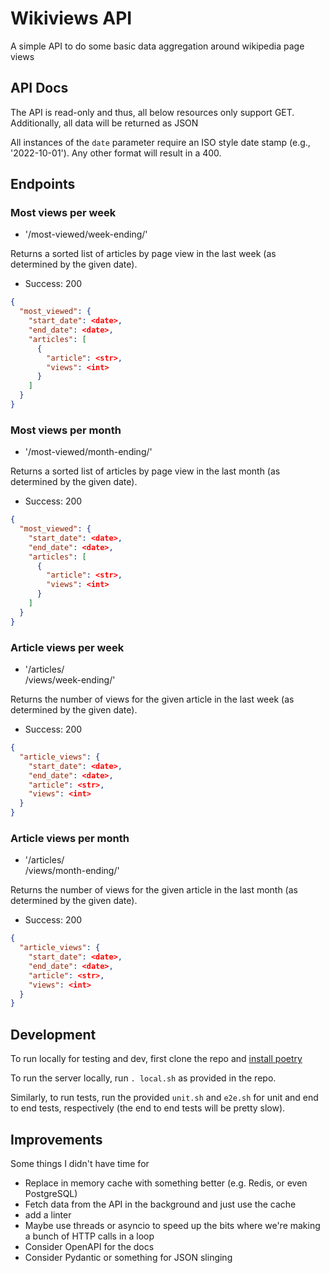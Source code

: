 # Wikiviews API

A simple API to do some basic data aggregation around wikipedia page views

## API Docs

The API is read-only and thus, all below resources only support GET. Additionally, all data will be returned as JSON

All instances of the `date` parameter require an ISO style date stamp (e.g., '2022-10-01'). Any other format will result in a
400.

## Endpoints

### Most views per week

  - '/most-viewed/week-ending/<date>'

Returns a sorted list of articles by page view in the last week (as determined by the given date).

  - Success: 200
  ```json
  {
    "most_viewed": {
      "start_date": <date>,
      "end_date": <date>,
      "articles": [
        {
          "article": <str>,
          "views": <int>
        }
      ]
    }
  }

  ```

### Most views per month

  - '/most-viewed/month-ending/<date>'

Returns a sorted list of articles by page view in the last month (as determined by the given date).

  - Success: 200
  ```json
  {
    "most_viewed": {
      "start_date": <date>,
      "end_date": <date>,
      "articles": [
        {
          "article": <str>,
          "views": <int>
        }
      ]
    }
  }

  ```

### Article views per week

  - '/articles/<article>/views/week-ending/<date>'

Returns the number of views for the given article in the last week (as determined by the given date).

  - Success: 200
  ```json
  {
    "article_views": {
      "start_date": <date>,
      "end_date": <date>,
      "article": <str>,
      "views": <int>
    }
  }

  ```

### Article views per month

  - '/articles/<article>/views/month-ending/<date>'

Returns the number of views for the given article in the last month (as determined by the given date).

  - Success: 200
  ```json
  {
    "article_views": {
      "start_date": <date>,
      "end_date": <date>,
      "article": <str>,
      "views": <int>
    }
  }

  ```

## Development

To run locally for testing and dev, first clone the repo and [install poetry](https://python-poetry.org/docs/#installing-with-the-official-installer)

To run the server locally, run `. local.sh` as provided in the repo.

Similarly, to run tests, run the provided `unit.sh` and `e2e.sh` for unit and end to end tests, respectively (the end to end
tests will be pretty slow).

## Improvements

Some things I didn't have time for

  - Replace in memory cache with something better (e.g. Redis, or even PostgreSQL)
  - Fetch data from the API in the background and just use the cache
  - add a linter
  - Maybe use threads or asyncio to speed up the bits where we're making a bunch of HTTP calls in a loop
  - Consider OpenAPI for the docs
  - Consider Pydantic or something for JSON slinging

